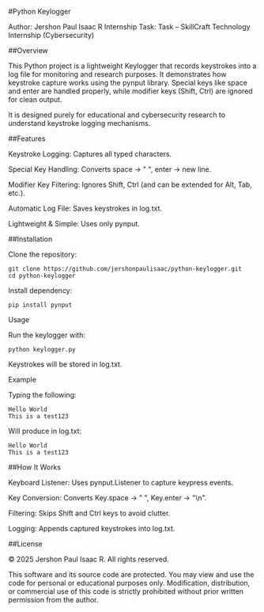 #Python Keylogger

Author: Jershon Paul Isaac R
Internship Task: Task – SkillCraft Technology Internship (Cybersecurity)

##Overview

This Python project is a lightweight Keylogger that records keystrokes into a log file for monitoring and research purposes. It demonstrates how keystroke capture works using the pynput library. Special keys like space and enter are handled properly, while modifier keys (Shift, Ctrl) are ignored for clean output.

It is designed purely for educational and cybersecurity research to understand keystroke logging mechanisms.

##Features

Keystroke Logging: Captures all typed characters.

Special Key Handling: Converts space → " ", enter → new line.

Modifier Key Filtering: Ignores Shift, Ctrl (and can be extended for Alt, Tab, etc.).

Automatic Log File: Saves keystrokes in log.txt.

Lightweight & Simple: Uses only pynput.

##Installation

Clone the repository:
```
git clone https://github.com/jershonpaulisaac/python-keylogger.git
cd python-keylogger
```

Install dependency:
```
pip install pynput
```
Usage

Run the keylogger with:
```
python keylogger.py

```
Keystrokes will be stored in log.txt.

Example

Typing the following:
```
Hello World
This is a test123
```

Will produce in log.txt:
```
Hello World
This is a test123
```
##How It Works

Keyboard Listener: Uses pynput.Listener to capture keypress events.

Key Conversion: Converts Key.space → " ", Key.enter → "\n".

Filtering: Skips Shift and Ctrl keys to avoid clutter.

Logging: Appends captured keystrokes into log.txt.

##License

© 2025 Jershon Paul Isaac R. All rights reserved.

This software and its source code are protected. You may view and use the code for personal or educational purposes only.
Modification, distribution, or commercial use of this code is strictly prohibited without prior written permission from the author.
